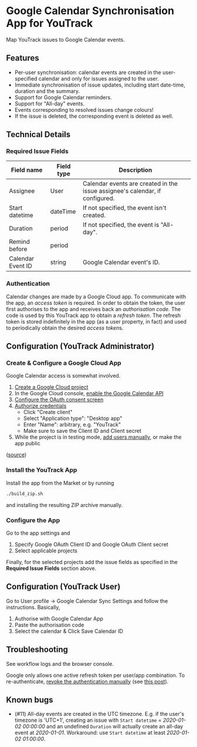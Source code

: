 # Google Calendar Synchronisation App for YouTrack

Map YouTrack issues to Google Calendar events.

## Features

* Per-user synchronisation: calendar events are created in the user-specified
  calendar and only for issues assigned to the user.
* Immediate synchronisation of issue updates, including start date-time,
  duration and the summary.
* Support for Google Calendar reminders.
* Support for "All-day" events.
* Events corresponding to resolved issues change colours!
* If the issue is deleted, the corresponding event is deleted as well.

## Technical Details

### Required Issue Fields

| Field name        | Field type | Description                                                                  |
|-------------------|------------|------------------------------------------------------------------------------|
| Assignee          | User       | Calendar events are created in the issue assignee's calendar, if configured. |
| Start datetime    | dateTime   | If not specified, the event isn't created.                                   |
| Duration          | period     | If not specified, the event is "All-day".                                    |
| Remind before     | period     |                                                                              |
| Calendar Event ID | string     | Google Calendar event's ID.                                                  |

### Authentication

Calendar changes are made by a Google Cloud app. To communicate with the app, an *access token* is required. In order to obtain the token, the user first authorises to the app and receives back an *authorisation code*. The code is used by this YouTrack app to obtain a *refresh token*. The refresh token is stored indefinitely in the app (as a user property, in fact) and used to periodically obtain the desired *access token*s.

## Configuration (YouTrack Administrator)

### Create & Configure a Google Cloud App

Google Calendar access is somewhat involved.

1. [Create a Google Cloud project](https://console.cloud.google.com/projectcreate)
2. In the Google Cloud console, [enable the Google Calendar API](https://console.cloud.google.com/apis/enableflow?apiid=calendar-json.googleapis.com)
3. [Configure the OAuth consent screen](https://console.cloud.google.com/auth/branding)
4. [Authorize credentials](https://console.cloud.google.com/auth/clients)
	* Click "Create client"
	* Select "Application type": "Desktop app"
	* Enter "Name": arbitrary, e.g. "YouTrack"
	* Make sure to save the Client ID and Client secret
5. While the project is in testing mode, [add users manually](https://console.cloud.google.com/auth/audience), or make the app public

([source](https://developers.google.com/workspace/calendar/api/quickstart/js))

### Install the YouTrack App
Install the app from the Market or by running

```bash
./build_zip.sh
```

and installing the resulting ZIP archive manually.

### Configure the App

Go to the app settings and

1. Specify Google OAuth Client ID and Google OAuth Client secret
2. Select applicable projects

Finally, for the selected projects add the issue fields as specified in the **Required Issue Fields** section above.

## Configuration (YouTrack User)

Go to User profile -> Google Calendar Sync Settings and follow the instructions. Basically,

1. Authorise with Google Calendar App
2. Paste the authorisation code
3. Select the calendar & Click Save Calendar ID

## Troubleshooting

See workflow logs and the browser console.

Google only allows one active refresh token per user/app combination. To re-authenticate, [revoke the authentication manually](https://myaccount.google.com/connections) (see [this post](https://groups.google.com/g/adwords-api/c/Ra6ZUUw-E_Y)).

## Known bugs

* (#11) All-day events are created in the UTC timezone.  E.g. if the user's timezone
  is 'UTC+1', creating an issue with `Start datetime` = *2020-01-02 00:00:00*
  and an undefined `Duration` will actually create an all-day event at
  *2020-01-01*. Workaround: use `Start datetime` at least *2020-01-02 01:00:00*.
